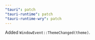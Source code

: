 ```yaml
---
"tauri": patch
"tauri-runtime": patch
"tauri-runtime-wry": patch
---
```


Added `WindowEvent::ThemeChanged(theme)`.
